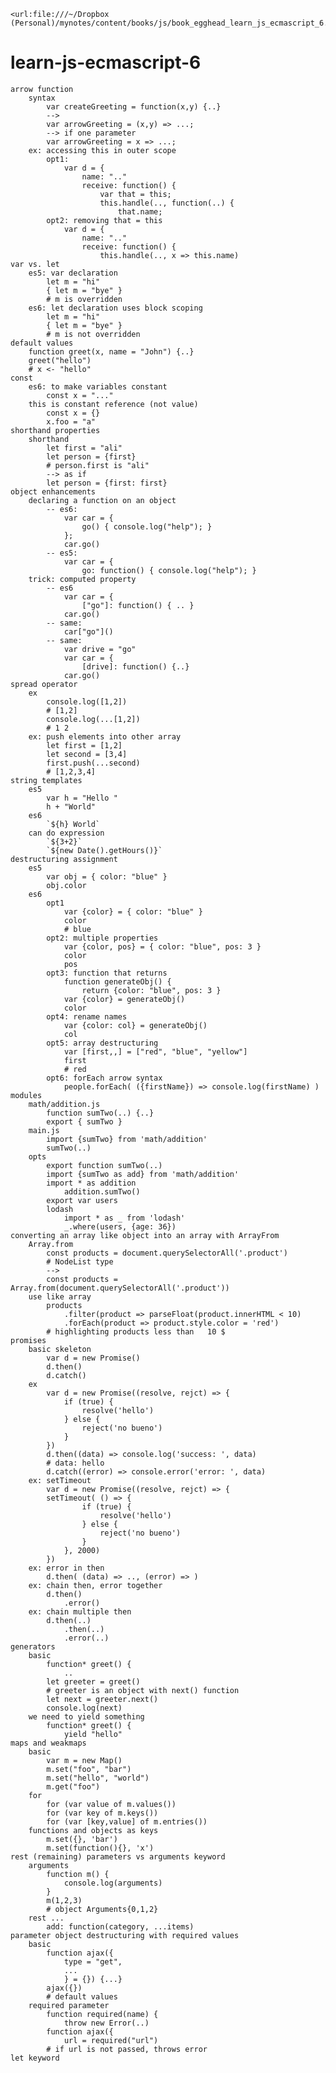 	<url:file:///~/Dropbox (Personal)/mynotes/content/books/js/book_egghead_learn_js_ecmascript_6.md>

# learn-js-ecmascript-6

	arrow function
		syntax
			var createGreeting = function(x,y) {..}
			-->
			var arrowGreeting = (x,y) => ...;
			--> if one parameter
			var arrowGreeting = x => ...;
		ex: accessing this in outer scope
			opt1:
				var d = {
					name: ".."
					receive: function() {
						var that = this;
						this.handle(.., function(..) {
							that.name;
			opt2: removing that = this
				var d = {
					name: ".."
					receive: function() {
						this.handle(.., x => this.name)
	var vs. let
		es5: var declaration
			let m = "hi"
			{ let m = "bye" }
			# m is overridden
		es6: let declaration uses block scoping
			let m = "hi"
			{ let m = "bye" }
			# m is not overridden
	default values
		function greet(x, name = "John") {..}
		greet("hello")
		# x <- "hello"
	const
		es6: to make variables constant
			const x = "..."
		this is constant reference (not value)
			const x = {}
			x.foo = "a"
	shorthand properties
		shorthand
			let first = "ali"
			let person = {first}
			# person.first is "ali"
			--> as if
			let person = {first: first}
	object enhancements
		declaring a function on an object
			-- es6:
				var car = {
					go() { console.log("help"); }
				};
				car.go()
			-- es5:
				var car = {
					go: function() { console.log("help"); }
		trick: computed property
			-- es6
				var car = {
					["go"]: function() { .. }
				car.go()
			-- same:
				car["go"]()
			-- same:
				var drive = "go"
				var car = {
					[drive]: function() {..}
				car.go()
	spread operator
		ex
			console.log([1,2])
			# [1,2]
			console.log(...[1,2])
			# 1 2
		ex: push elements into other array
			let first = [1,2]
			let second = [3,4]
			first.push(...second)
			# [1,2,3,4]
	string templates
		es5
			var h = "Hello "
			h + "World"
		es6
			`${h} World`
		can do expression
			`${3+2}`
			`${new Date().getHours()}`
	destructuring assignment
		es5
			var obj = { color: "blue" }
			obj.color
		es6
			opt1
				var {color} = { color: "blue" }
				color 
				# blue
			opt2: multiple properties
				var {color, pos} = { color: "blue", pos: 3 }
				color 
				pos
			opt3: function that returns
				function generateObj() { 
					return {color: "blue", pos: 3 }
				var {color} = generateObj()
				color 
			opt4: rename names
				var {color: col} = generateObj()
				col
			opt5: array destructuring
				var [first,,] = ["red", "blue", "yellow"]
				first
				# red
			opt6: forEach arrow syntax
				people.forEach( ({firstName}) => console.log(firstName) )
	modules
		math/addition.js
			function sumTwo(..) {..}
			export { sumTwo }
		main.js
			import {sumTwo} from 'math/addition'
			sumTwo(..)
		opts
			export function sumTwo(..)
			import {sumTwo as add} from 'math/addition'
			import * as addition
				addition.sumTwo()
			export var users
			lodash
				import * as _ from 'lodash'
				_.where(users, {age: 36})
	converting an array like object into an array with ArrayFrom
		Array.from
			const products = document.querySelectorAll('.product')
			# NodeList type
			-->
			const products = Array.from(document.querySelectorAll('.product'))
		use like array
			products
				.filter(product => parseFloat(product.innerHTML < 10)
				.forEach(product => product.style.color = 'red')
			# highlighting products less than	10 $
	promises 
		basic skeleton
			var d = new Promise()
			d.then()
			d.catch()
		ex
			var d = new Promise((resolve, rejct) => {
				if (true) {
					resolve('hello')
				} else {
					reject('no bueno')
				}
			})
			d.then((data) => console.log('success: ', data)
			# data: hello
			d.catch((error) => console.error('error: ', data)
		ex: setTimeout
			var d = new Promise((resolve, rejct) => {
			setTimeout( () => {
					if (true) {
						resolve('hello')
					} else {
						reject('no bueno')
					}
				}, 2000)
			})
		ex: error in then
			d.then( (data) => .., (error) => )
		ex: chain then, error together
			d.then()
				.error()
		ex: chain multiple then
			d.then(..)
				.then(..)
				.error(..)
	generators
		basic
			function* greet() {
				..
			let greeter = greet()
			# greeter is an object with next() function
			let next = greeter.next()
			console.log(next)
		we need to yield something
			function* greet() {
				yield "hello"
	maps and weakmaps
		basic
			var m = new Map()
			m.set("foo", "bar")
			m.set("hello", "world")
			m.get("foo")
		for
			for (var value of m.values())
			for (var key of m.keys())
			for (var [key,value] of m.entries())
		functions and objects as keys
			m.set({}, 'bar')
			m.set(function(){}, 'x')
	rest (remaining) parameters vs arguments keyword
		arguments
			function m() {
				console.log(arguments)
			}
			m(1,2,3)
			# object Arguments{0,1,2}
		rest ...
			add: function(category, ...items) 
	parameter object destructuring with required values
		basic
			function ajax({
				type = "get",
				...
				} = {}) {...}
			ajax({})
			# default values
		required parameter
			function required(name) {
				throw new Error(..)
			function ajax({
				url = required("url")
			# if url is not passed, throws error
	let keyword
